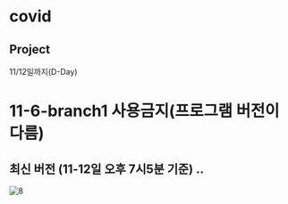 # covid
## Project
11/12일까지(D-Day)
# 11-6-branch1 사용금지(프로그램 버전이 다름)
## 최신 버전 (11-12일 오후 7시5분 기준) ..
![8](https://user-images.githubusercontent.com/50972003/200109604-d7602c65-e0ce-41ed-b723-eb190f30d7cf.jpg)
